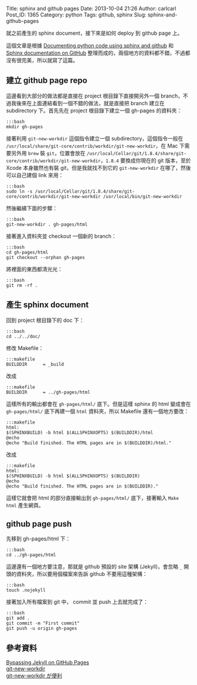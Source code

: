 Title: sphinx and github pages
Date: 2013-10-04 21:26
Author: carlcarl
Post_ID: 1365
Category: python
Tags: github, sphinx
Slug: sphinx-and-github-pages

就之前產生的 sphinx document，接下來是如何 deploy 到 github page 上。

這個文章是根據 [Documenting python code using sphinx and github][] 和
[Sphinx documentation on GitHub][]
整理而成的，兩個地方的資料都不錯，不過都沒有很完美，所以就寫了這篇。

建立 github page repo
---------------------

這邊看到大部分的做法都是直接在 project 根目錄下直接開另外一個
branch，不過我後來在上面連結看到一個不錯的做法，就是直接把 branch 建立在
subdirectory 下。首先先在 project 根目錄下建立一個 gh-pages 的資料夾：

	:::bash
    mkdir gh-pages

接著利用 `git-new-workdir` 這個指令建立一個 subdirectory，這個指令一般在
`/usr/local/share/git-core/contrib/workdir/git-new-workdir`，在 Mac
下需要另外用 `brew` 裝 `git`，位置會放在
`/usr/local/Cellar/git/1.8.4/share/git-core/contrib/workdir/git-new-workdir`，`1.8.4`
要換成你現在的 git 版本，至於 Xcode 本身雖然也有裝
git，但是我就找不到它的 `git-new-workdir` 在哪了，然後可以自己建個 link
來用：

	:::bash
    sudo ln -s /usr/local/Cellar/git/1.8.4/share/git-core/contrib/workdir/git-new-workdir /usr/local/bin/git-new-workdir

然後繼續下面的步驟：

	:::bash
    git-new-workdir . gh-pages/html

接著進入資料夾並 checkout 一個新的 branch：

	:::bash
    cd gh-pages/html
    git checkout --orphan gh-pages

將裡面的東西都清光光：

	:::bash
    git rm -rf .

產生 sphinx document
--------------------

回到 project 根目錄下的 doc 下：

	:::bash
    cd ../../doc/

修改 Makefile：

	:::makefile
    BUILDDIR      = _build

改成

	:::makefile
    BUILDDIR      = ../gh-pages/html

這樣所有的輸出都會在 `gh-pages/html/` 底下。但是這樣 sphinx 的 html
變成會在 `gh-pages/html/` 底下再建一個 `html` 資料夾，所以 Makefile
還有一個地方要改：

	:::makefile
    html:
    $(SPHINXBUILD) -b html $(ALLSPHINXOPTS) $(BUILDDIR)/html
    @echo
    @echo "Build finished. The HTML pages are in $(BUILDDIR)/html."

改成

	:::makefile
    html:
    $(SPHINXBUILD) -b html $(ALLSPHINXOPTS) $(BUILDDIR)
    @echo
    @echo "Build finished. The HTML pages are in $(BUILDDIR)."

這樣它就會把 html 的部分直接輸出到 `gh-pages/html/` 底下，接著輸入
`Make html` 產生網頁。

github page push
----------------

先移到 gh-pages/html 下：

	:::bash
    cd ../gh-pages/html

這邊還有一個地方要注意，那就是 github 預設的 site 架構 (Jekyll)，會忽略
`_` 開頭的資料夾，所以要用個檔案來告訴 github 不要用這種架構：

	:::bash
    touch .nojekyll

接著加入所有檔案到 git 中， commit 並 push 上去就完成了：

	:::bash
    git add .
    git commit -m "First commit"
    git push -u origin gh-pages

參考資料
--------

[Bypassing Jekyll on GitHub Pages][]  
[git-new-workdir][]  
[git-new-workdir が便利][]

  [Documenting python code using sphinx and github]: http://raxcloud.blogspot.tw/2013/02/documenting-python-code-using-sphinx.html
  [Sphinx documentation on GitHub]: http://datadesk.latimes.com/posts/2012/01/sphinx-on-github/
  [Bypassing Jekyll on GitHub Pages]: https://github.com/blog/572-bypassing-jekyll-on-github-pages
  [git-new-workdir]: http://nuclearsquid.com/writings/git-new-workdir/
  [git-new-workdir が便利]: http://subtech.g.hatena.ne.jp/secondlife/20121207/1354854068
